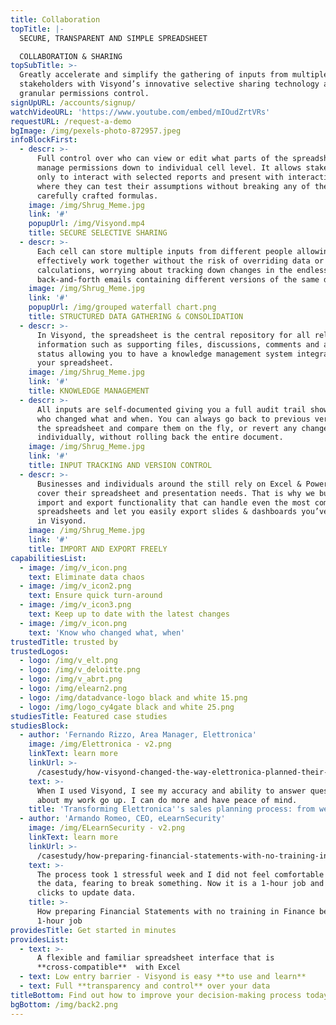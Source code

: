 ```yaml
---
title: Collaboration
topTitle: |-
  SECURE, TRANSPARENT AND SIMPLE SPREADSHEET 

  COLLABORATION & SHARING
topSubTitle: >-
  Greatly accelerate and simplify the gathering of inputs from multiple
  stakeholders with Visyond’s innovative selective sharing technology and
  granular permissions control.
signUpURL: /accounts/signup/
watchVideoURL: 'https://www.youtube.com/embed/mIOudZrtVRs'
requestURL: /request-a-demo
bgImage: /img/pexels-photo-872957.jpeg
infoBlockFirst:
  - descr: >-
      Full control over who can view or edit what parts of the spreadsheets -
      manage permissions down to individual cell level. It allows stakeholders
      only to interact with selected reports and present with interactive slides
      where they can test their assumptions without breaking any of the
      carefully crafted formulas.
    image: /img/Shrug_Meme.jpg
    link: '#'
    popupUrl: /img/Visyond.mp4
    title: SECURE SELECTIVE SHARING
  - descr: >-
      Each cell can store multiple inputs from different people allowing you to
      effectively work together without the risk of overriding data or
      calculations, worrying about tracking down changes in the endless
      back-and-forth emails containing different versions of the same document.
    image: /img/Shrug_Meme.jpg
    link: '#'
    popupUrl: /img/grouped waterfall chart.png
    title: STRUCTURED DATA GATHERING & CONSOLIDATION
  - descr: >-
      In Visyond, the spreadsheet is the central repository for all relevant
      information such as supporting files, discussions, comments and approval
      status allowing you to have a knowledge management system integrated in
      your spreadsheet.
    image: /img/Shrug_Meme.jpg
    link: '#'
    title: KNOWLEDGE MANAGEMENT
  - descr: >-
      All inputs are self-documented giving you a full audit trail showing you
      who changed what and when. You can always go back to previous versions of
      the spreadsheet and compare them on the fly, or revert any changes
      individually, without rolling back the entire document.
    image: /img/Shrug_Meme.jpg
    link: '#'
    title: INPUT TRACKING AND VERSION CONTROL
  - descr: >-
      Businesses and individuals around the still rely on Excel & PowerPoint to
      cover their spreadsheet and presentation needs. That is why we built an
      import and export functionality that can handle even the most complex
      spreadsheets and let you easily export slides & dashboards you’ve created
      in Visyond.
    image: /img/Shrug_Meme.jpg
    link: '#'
    title: IMPORT AND EXPORT FREELY
capabilitiesList:
  - image: /img/v_icon.png
    text: Eliminate data chaos
  - image: /img/v_icon2.png
    text: Ensure quick turn-around
  - image: /img/v_icon3.png
    text: Keep up to date with the latest changes
  - image: /img/v_icon.png
    text: 'Know who changed what, when'
trustedTitle: trusted by
trustedLogos:
  - logo: /img/v_elt.png
  - logo: /img/v_deloitte.png
  - logo: /img/v_abrt.png
  - logo: /img/elearn2.png
  - logo: /img/datadvance-logo black and white 15.png
  - logo: /img/logo_cy4gate black and white 25.png
studiesTitle: Featured case studies
studiesBlock:
  - author: 'Fernando Rizzo, Area Manager, Elettronica'
    image: /img/Elettronica - v2.png
    linkText: learn more
    linkUrl: >-
      /casestudy/how-visyond-changed-the-way-elettronica-planned-their-sales-and-shortened-the-process-from-weeks-to-hours/
    text: >-
      When I used Visyond, I see my accuracy and ability to answer questions
      about my work go up. I can do more and have peace of mind.
    title: 'Transforming Elettronica''s sales planning process: from weeks to hours'
  - author: 'Armando Romeo, CEO, eLearnSecurity'
    image: /img/ELearnSecurity - v2.png
    linkText: learn more
    linkUrl: >-
      /casestudy/how-preparing-financial-statements-with-no-training-in-finance-became-a-1-hour-job/
    text: >-
      The process took 1 stressful week and I did not feel comfortable to update
      the data, fearing to break something. Now it is a 1-hour job and a few
      clicks to update data.
    title: >-
      How preparing Financial Statements with no training in Finance became a
      1-hour job
providesTitle: Get started in minutes
providesList:
  - text: >-
      A flexible and familiar spreadsheet interface that is
      **cross-compatible**  with Excel
  - text: Low entry barrier - Visyond is easy **to use and learn**
  - text: Full **transparency and control** over your data
titleBottom: Find out how to improve your decision-making process today
bgBottom: /img/back2.png
---
```


